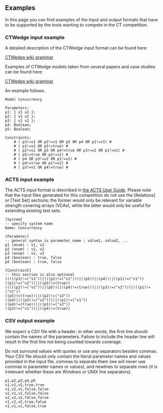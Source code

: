 ## Examples  ##

In this page you can find examples of the input and output formats that have to be supported by the tools wanting to compete in the CT competition.

### CTWedge input example ###

A detailed description of the CTWedge input format can be found here:

[CTWedge wiki grammar](https://github.com/fmselab/ctwedge/wiki/Grammar)

Examples of CTWedge models taken from several papers and case studies can be found here:

[CTWedge wiki grammar](https://github.com/fmselab/ctwedge/tree/master/ctwedge.parent/ctwedge.benchmarks)


An example follows.
```
Model Concurrency

Parameters:
p1: { v1 v2 };
p2: { v1 v2 };
p3: { v1 v2 };
p4: Boolean;
p5: Boolean;

Constraints:
	# ( p3!=v1 OR p2!=v1 OR p5 OR p4 OR p1!=v1) #
	# ( p1!=v2 OR p5!=true) #
	# ( p2!=v1 OR p5 OR p4!=true OR p3!=v2 OR p1!=v1) #
	# ( p5!=true OR p2!=v2) #
	# ( p4 OR p3!=v2 OR p1!=v1) #
	# ( p4!=true OR p1!=v2) #
	# ( p3!=v1 OR p4!=true) #
```
### ACTS input example ###

The ACTS input format is described in [the ACTS User Guide](https://csrc.nist.gov/CSRC/media/Projects/Automated-Combinatorial-Testing-for-Software/documents/acts_user_guide_2_92.pdf). Please note that the input files generated for this competition do not use the [Relations] or [Test Set] sections; the former would only be relevant for variable strength covering arrays (VCAs), while the latter would only be useful for extending existing test sets.

```
[System]
-- specify system name
Name: Concurrency

[Parameter]
-- general syntax is parameter_name : value1, value2, ...
p1 (enum) : v1, v2
p2 (enum) : v1, v2
p3 (enum) : v1, v2
p4 (boolean) : true, false
p5 (boolean) : true, false

[Constraint]
-- this section is also optional
(((((p3)!=("v1"))||((p2)!=("v1")))||(p5))||(p4))||((p1)!=("v1"))
((p1)!=("v2"))||((p5)!=(true))
(((((p2)!=("v1"))||(p5))||((p4)!=(true)))||((p3)!=("v2")))||((p1)!=("v1"))
((p5)!=(true))||((p2)!=("v2"))
((p4)||((p3)!=("v2")))||((p1)!=("v1"))
((p4)!=(true))||((p1)!=("v2"))
((p3)!=("v1"))||((p4)!=(true))
```
### CSV output example ###

We expect a CSV file with a header; in other words, the first line should contain the names of the parameters.
Failure to include the header line will result in the first line not being counted towards coverage.

Do not surround values with quotes or use any separators besides commas. Your CSV file should only contain the literal parameter names and values provided in the input file, commas to separate them (we will never use commas in parameter names or values), and newlines to separate rows (it is irrelevant whether these are Windows or UNIX line separators).

```
p1,p2,p3,p4,p5
v1,v1,v2,true,true
v1,v2,v1,false,false
v2,v1,v1,false,false
v2,v2,v2,false,false
v1,v2,v2,true,false
v1,v1,v1,false,true
```
